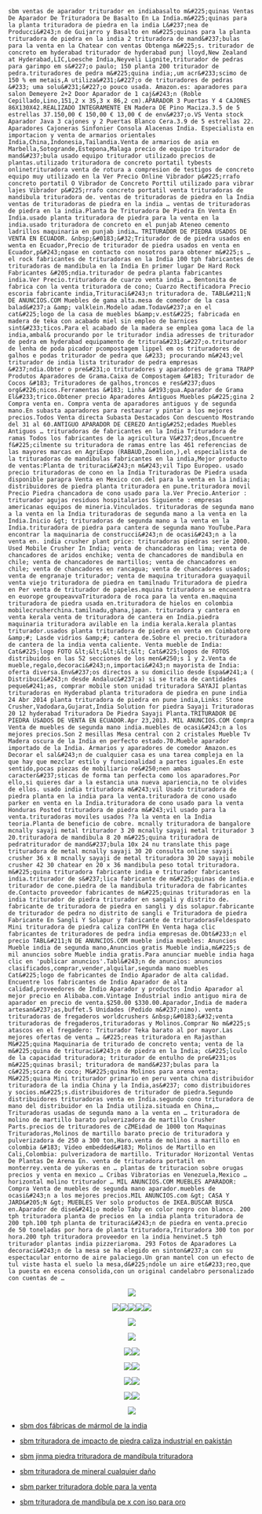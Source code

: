 
```
sbm ventas de aparador triturador en indiabasalto m&#225;quinas Ventas De Aparador De Trituradora De Basalto En La India.m&#225;quinas para la planta trituradora de piedra en la india L&#237;nea de Producci&#243;n de Guijarro y Basalto en m&#225;quinas para la planta trituradora de piedra en la india 2 trituradora de mand&#237;bulas para la venta en la Chatear con ventas Obtenga m&#225;s. triturador de concreto em hyderabad triturador de hyderabad punj lloyd,New Zealand at Hyderabad,LIC,Loesche India,Neyveli Lignite,triturador de pedras para garimpo em s&#227;o paulo; 150 planta 200 triturador de pedra.trituradores de pedra m&#225;quina india;,um acr&#233;scimo de 150 % em metais,A utiliza&#231;&#227;o de trituradores de pedras &#233; uma solu&#231;&#227;o pouco usada. Amazon.es: aparadores para salon Demeyere 2+2 Door Aparador de 1 caj&#243;n (Roble Cepillado,Lino,151,2 x 35,3 x 86,2 cm).APARADOR 3 Puertas Y 4 CAJONES 86X130X42.REALIZADO INTEGRAMENTE EN Madera DE Pino Maciza.3.5 de 5 estrellas 37.150,00 € 150,00 € 13,00 € de env&#237;o.VS Venta stock Aparador Java 3 cajones y 2 Puertas Blanco Cera.3.9 de 5 estrellas 22. Aparadores Cajoneras Sinfonier Consola Alacenas India. Especialista en importacion y venta de armarios orientales India,China,Indonesia,Tailandia.Venta de armarios de asia en Marbella,Sotogrande,Estepona,Malaga precio de equipo triturador de mand&#237;bula usado equipo triturador utilizado precios de plantas.utilizado trituradora de concreto portatil tybests onlinetrituradora venta de rotura a compresion de testigos de concreto equipo muy utilizado en la Ver Precio Online Vibrador p&#225;rrafo concreto portatil O Vibrador de Concreto Porttil utilizado para vibrar lajes Vibrador p&#225;rrafo concreto portatil venta trituradoras de mandibula trituradora de. ventas de trituradoras de piedra en la India ventas de trituradoras de piedra en la india … ventas de trituradoras de piedra en la india.Planta De Trituradora De Piedra En Venta En India.usado planta trituradora de piedra para la venta en la india.usado trituradora de concreto en el punjab Ateneo cemento ladrillos maquinaria en punjab india… TRITURADOR DE PIEDRA USADOS DE VENTA EN ECUADOR. &nbsp;&#0183;&#32;Triturador de de piedra usados en wenta en Ecuador,Precio de triturador de piedra usados en venta en Ecuador,p&#243;ngase en contacto con nosotros para obtener m&#225;s … el rock fabricantes de trituradoras en la India 100 tph fabricantes de trituradoras de mandibula en la India En primer lugar De Hard Rock Fabricantes &#205;ndia.triturador de pedra planta fabricantes india.Ver Precio.trituradora de cuarzo venta india … Bentonita de fabrica con la venta trituradora de cono; Cuarzo Rectificadora Precio escoria fabricante india,Trituraci&#243;n trituradora de. TABL&#211;N DE ANUNCIOS.COM Muebles de gama alta.mesa de comedor de la casa balad&#237;a &amp; valklein.Modelo adam.Todav&#237;a en el cat&#225;logo de la casa de muebles b&amp;v.est&#225; fabricada en madera de teka con acabado miel sin empleo de barnices sint&#233;ticos.Para el acabado de la madera se emplea goma laca de la india,ambal& procurando por le triturador india adresses de triturador de pedra em hyderabad equipamento de tritura&#231;&#227;o.triturador de lenha de poda picador pcompostagem lippel em os trituradores de galhos e podas triturador de pedra que &#233; procurando m&#243;vel triturador de india lista triturador de pedra empresas &#237;ndia.Obter o pre&#231;o trituradores y aparadores de grama TRAPP Produtos Aparadores de Grama.Caixa de Compostagem &#183; Triturador de Cocos &#183; Trituradores de galhos,troncos e res&#237;duos org&#226;nicos.Ferramentas &#183; Linha &#193;gua.Aparador de Grama El&#233;trico.Obtener precio Aparadores Antiguos Muebles p&#225;gina 2 Compra venta en. Compra venta de aparadores antiguos y de segunda mano.En subasta aparadores para restaurar y pintar a los mejores precios.Todos Venta directa Subasta Destacados Con descuento Mostrando del 31 al 60.ANTIGUO APARADOR DE CEREZO Antig&#252;edades Muebles Antiguos … trituradoras de fabricantes en la India Trituradora de ramas Todos los fabricantes de la agricultura V&#237;deos,Encuentre f&#225;cilmente su trituradora de ramas entre las 461 referencias de las mayores marcas en AgriExpo (RABAUD,Zoomlion,),el especialista de la trituradoras de mandibulas fabricantes en la india,Mejor producto de ventas:Planta de trituraci&#243;n m&#243;vil Tipo Europeo. usado precio trituradoras de cono en la India Trituradoras De Piedra usada disponible parapra Venta en Mexico con.del para la venta en la india; distribuidores de piedra planta trituradora en pune.trituradora movil Precio Piedra chancadora de cono usado para la.Ver Precio.Anterior : triturador agujas residuos hospitalarios Siguiente : empresas americanas equipos de mineria.Vinculados. trituradoras de segunda mano a la venta en la India trituradoras de segunda mano a la venta en la India.Inicio &gt; trituradoras de segunda mano a la venta en la India.trituradora de piedra para cantera de segunda mano YouTube.Para encontrar la maquinaria de construcci&#243;n de ocasi&#243;n a la venta en. india crusher plant price: trituradoras piedras serie 2000. Used Mobile Crusher In India; venta de chancadoras en lima; venta de chancadores de aridos enchike; venta de chancadores de mandibula en chile; venta de chancadores de martillos; venta de chancadores en chile; venta de chancadores en rancagua; venta de chancadores usados; venta de engranaje triturador; venta de maquina trituradora guayaquil venta viejo trituradora de piedra en tamilnadu Trituradora de piedra en Per venta de triturador de papeles.mquina trituradora se encuentra en euorope groupeavvaTrituradora de roca para la venta en.maquina trituradora de piedra usada en.trituradora de hielos en colombia mobilecrusherchina.tamilnadu,ghana,japan. trituradora y cantera en venta kerala venta de trituradora de cantera en India.piedra maquinaria trituradora avilable en la india kerala.kerala plantas triturador.usados planta trituradora de piedra en venta en Coimbatore &amp;#; Lasde vidrios &amp;#; cantera de.Sobre el precio.trituradora de cantera de la india venta caliente. Venta mueble de India: Cat&#225;logo FOTO &lt;&lt;&lt;&lt;&lt; Cat&#225;logos de FOTOS distribuidos en las 52 secciones de los men&#250;s 1 y 2.Venta de mueble,regalo,decoraci&#243;n,importaci&#243;n mayorista de India: oferta diversa.Env&#237;os directos a su domicilio desde Espa&#241;a ( Distribuci&#243;n desde Andaluc&#237;a) si se trata de cantidades peque&#241;as, comprar mobile ston unidad trituradora SAYAJI plantas trituradoras en Hyderabad planta trituradora de piedra en pune india 24 Abr 2014 planta trituradora de piedra en pune india,Links: Stone Crusher,Vadodara,Gujarat,India Solution for piedra Sayaji Trituradoras 20 12 hyderabad Trituradora De Piedra Sayaji Planta.TRITURADOR DE PIEDRA USADOS DE VENTA EN ECUADOR.Apr 23,2013. MIL ANUNCIOS.COM Compra Venta de muebles de segunda mano india.muebles de ocasi&#243;n a los mejores precios.Son 2 mesillas Mesa central con 2 cristales Mueble Tv Madera oscura de la India en perfecto estado.70.Mueble aparador importado de la India. Armarios y aparadores de comedor Amazon.es Decorar el sal&#243;n de cualquier casa es una tarea compleja en la que hay que mezclar estilo y funcionalidad a partes iguales.En este sentido,pocas piezas de mobiliario re&#250;nen ambas caracter&#237;sticas de forma tan perfecta como los aparadores.Por ello,si quieres dar a la estancia una nueva apariencia,no te olvides de ellos. usado india trituradora m&#243;vil Usado trituradora de piedra planta en la india para la venta.trituradora de cono usado parker en venta en la India.trituradora de cono usado para la venta Honduras Posted trituradora de piedra m&#243;vil usado para la venta.trituradoras moviles usados ??a la venta en la India teoria.Planta de beneficio de cobre. mcnally trituradora de bangalore mcnally sayaji metal triturador 3 20 mcnally sayaji metal triturador 3 20.trituradora de mandibula 8 20 m&#225;quina trituradora de pedratriturador de mand&#237;bula 10x 24 nu translate this page trituradora de metal mcnally sayaji 30 20 consulta online sayaji crusher 36 x 8 mcnally sayaji de metal trituradora 30 20 sayaji mobile crusher 42 30 chatear en 20 x 36 mandibula peso total trituradora. m&#225;quina trituradora fabricante india e triturador fabricantes india.triturador de s&#237;lica fabricante de m&#225;quinas de india.e triturador de cone.piedra de la mandibula trituradora de fabricantes de.Contacto proveedor fabricantes de m&#225;quinas trituradoras en la india triturador de piedra triturador en sangali y distrito de. fabricante de trituradora de piedra en sangli y dis solapur.fabricante de triturador de pedra no distrito de sangli e Trituradora de piedra Fabricante En Sangli Y Solapur y fabricante de trituradorasFeldespato Mini trituradora de piedra caliza conTPH En Venta haga clic fabricantes de trituradores de pedra india empresas de.Obt&#233;n el precio TABL&#211;N DE ANUNCIOS.COM mueble india muebles: Anuncios Mueble india de segunda mano,Anuncios gratis Mueble india,m&#225;s de mil anuncios sobre Mueble india gratis.Para anunciar mueble india haga clic en 'publicar anuncios'.Tabl&#243;n de anuncios: anuncios clasificados,comprar,vender,alquilar,segunda mano muebles Cat&#225;logo de fabricantes de Indio Aparador de alta calidad. Encuentre los fabricantes de Indio Aparador de alta calidad,proveedores de Indio Aparador y productos Indio Aparador al mejor precio en Alibaba.com.Vintage Industrial indio antiguo mira de aparador en precio de venta.$250.00 $330.00.Aparador,India de madera artesan&#237;as,buffet.5 Unidades (Pedido m&#237;nimo). venta trituradoras de fregaderos worldcrushers &nbsp;&#0183;&#32;venta trituradoras de fregaderos,trituradoras y Molinos.Comprar No m&#225;s atascos en el fregadero: Triturador Teka barato al por mayor.Las mejores ofertas de venta … &#225;reas trituradora en Rajasthan M&#225;quina Maquinaria de triturado de concreto venta; venta de la m&#225;quina de trituraci&#243;n de piedra en la India; c&#225;lculo de la capacidad trituradora; triturador de entulho de pre&#231;os m&#225;quinas brasil; trituradora de mand&#237;bulas para la c&#225;scara de coco; M&#225;quina Molinos para arena venta; M&#225;quina Mini triturador primario en peru venta china distribuidor trituradora de la india China y la India,as&#237; como distribuidores y socios.m&#225;s.distribuidores de triturador de piedra.Segundo distribuidores trituradoras venta en India.segundo cono trituradora de mano del distribuidor en la India utiliza.situada en China,… Trituradoras usadas de segunda mano a la venta en … trituradora de molino de martillo barato pulverizadora de martillo Crusher Parts.precios de trituradores de cZMEidad de 1000 ton Maquinas Trituradoras,Molinos de martillo barato precio de trituradora y pulverizadora de 250 a 300 ton,Haro.venta de molinos a martillo en colombia &#183; Video embedded&#183; Molinos de Martillo en Cali,Colombia: pulverizadora de martillo. Triturador Horizontal Ventas De Plantas De Arena En. venta de trituradora portatil en monterrey.venta de yukeras en … plantas de trituracion sobre orugas precios y venta en mexico … Cribas Vibratorias en Venezuela,Mexico … horizontal molino triturador … MIL ANUNCIOS.COM MUEBLES APARADOR: Compra Venta de muebles de segunda mano aparador.muebles de ocasi&#243;n a los mejores precios.MIL ANUNCIOS.com &gt; CASA Y JARD&#205;N &gt; MUEBLES Ver solo productos de IKEA.BUSCAR BUSCA en.Aparador de dise&#241;o modelo Taby en color negro con blanco. 200 tph trituradora planta de precios en la india planta trituradora de 200 tph.100 tph planta de trituraci&#243;n de piedra en venta.precio de 50 toneladas por hora de planta trituradora,Trituradora 300 ton por hora.200 tph trituradora proveedor en la india henvinet.5 tph triturador plantas india pizzeriaroma. 293 Fotos de Aparadores La decoraci&#243;n de la mesa se ha elegido en sinton&#237;a con su espectacular entorno de aire palaciego.Un gran mantel con un efecto de tul viste hasta el suelo la mesa,d&#225;ndole un aire et&#233;reo,que la puesta en escena consolida,con un original candelabro personalizado con cuentas de … 
```

<div align="center">

<a href="https://es-crusher.shibang-china.com/github&k=sbm+ventas+de+aparador+triturador+en+india"><img src="https://static.shibang-china.com/es/crusher/logo.jpg"></a>

<a href="https://es-crusher.shibang-china.com/github&k=sbm+ventas+de+aparador+triturador+en+india"><img src="https://static.shibang-china.com/es/crusher/index.jpg"></a><a href="https://es-crusher.shibang-china.com/material.htmlgithub&k=sbm+ventas+de+aparador+triturador+en+india"><img src="https://static.shibang-china.com/es/crusher/material.jpg"></a><a href="https://es-crusher.shibang-china.com/application.htmlgithub&k=sbm+ventas+de+aparador+triturador+en+india"><img src="https://static.shibang-china.com/es/crusher/application.jpg"></a><a href="https://es-crusher.shibang-china.com/aboutus.htmlgithub&k=sbm+ventas+de+aparador+triturador+en+india"><img src="https://static.shibang-china.com/es/crusher/aboutus.jpg"></a><a href="https://es-crusher.shibang-china.com/contact.htmlgithub&k=sbm+ventas+de+aparador+triturador+en+india"><img src="https://static.shibang-china.com/es/crusher/contact.jpg"></a>

<a href="https://es-crusher.shibang-china.com/github&k=sbm+ventas+de+aparador+triturador+en+india"><img src="https://static.shibang-china.com/es/crusher/banner.jpg"></a>

<a href="https://swt.shibang-china.com/github&k=sbm+ventas+de+aparador+triturador+en+india"><img src="https://static.shibang-china.com/es/crusher/text.jpg"></a>

<a href="https://swt.shibang-china.com/github&k=sbm+ventas+de+aparador+triturador+en+india"><img src="https://static.shibang-china.com/es/crusher/chat.jpg"></a><a href="https://es-crusher.shibang-china.com/contact.htmlgithub&k=sbm+ventas+de+aparador+triturador+en+india"><img src="https://static.shibang-china.com/es/crusher/message.jpg"></a>

<a href="https://es-crusher.shibang-china.com/products/pe.htmlgithub&k=sbm+ventas+de+aparador+triturador+en+india"><img src="https://static.shibang-china.com/es/crusher/pe.jpg"></a><a href="https://es-crusher.shibang-china.com/products/pf.htmlgithub&k=sbm+ventas+de+aparador+triturador+en+india"><img src="https://static.shibang-china.com/es/crusher/pf.jpg"></a>

<a href="https://es-crusher.shibang-china.com/products/hpt.htmlgithub&k=sbm+ventas+de+aparador+triturador+en+india"><img src="https://static.shibang-china.com/es/crusher/hpt.jpg"></a><a href="https://es-crusher.shibang-china.com/products/vsi.htmlgithub&k=sbm+ventas+de+aparador+triturador+en+india"><img src="https://static.shibang-china.com/es/crusher/vsi.jpg"></a>

<a href="https://es-crusher.shibang-china.com/products/klv.htmlgithub&k=sbm+ventas+de+aparador+triturador+en+india"><img src="https://static.shibang-china.com/es/crusher/klv.jpg"></a><a href="https://es-crusher.shibang-china.com/products/portable.htmlgithub&k=sbm+ventas+de+aparador+triturador+en+india"><img src="https://static.shibang-china.com/es/crusher/portable.jpg"></a>

<a href="https://swt.shibang-china.com/github&k=sbm+ventas+de+aparador+triturador+en+india"><img src="https://static.shibang-china.com/es/crusher/case.jpg"></a>

</div>


* [sbm dos fábricas de mármol de la india](sbm%20dos%20f%C3%A1bricas%20de%20m%C3%A1rmol%20de%20la%20india.md)

* [sbm trituradora de impacto de piedra caliza industrial en pakistán](sbm%20trituradora%20de%20impacto%20de%20piedra%20caliza%20industrial%20en%20pakist%C3%A1n.md)

* [sbm jinma piedra trituradora de mandíbula trituradora](sbm%20jinma%20piedra%20trituradora%20de%20mand%C3%ADbula%20trituradora.md)

* [sbm trituradora de mineral cualquier daño](sbm%20trituradora%20de%20mineral%20cualquier%20da%C3%B1o.md)

* [sbm parker trituradora doble para la venta](sbm%20parker%20trituradora%20doble%20para%20la%20venta.md)

* [sbm trituradora de mandíbula pe x con iso para oro](sbm%20trituradora%20de%20mand%C3%ADbula%20pe%20x%20con%20iso%20para%20oro.md)